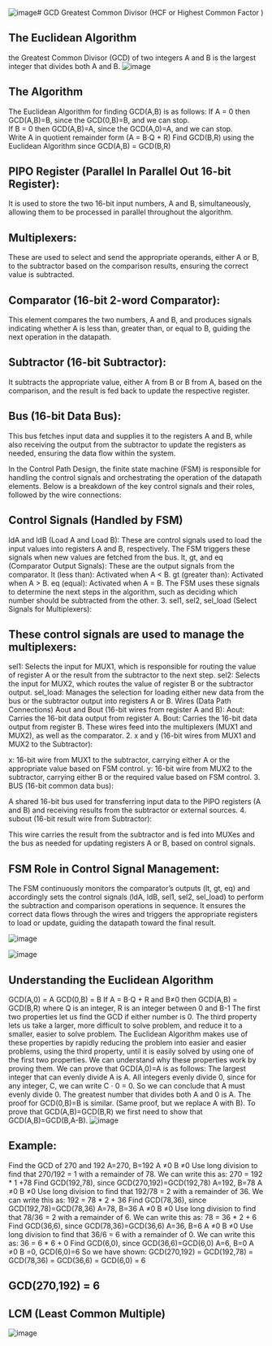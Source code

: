 ![image](https://github.com/user-attachments/assets/9edd5ec5-dbda-4a27-8e8d-c64976cb906a)# GCD
Greatest Common Divisor (HCF or Highest Common Factor )

## The Euclidean Algorithm ##
the Greatest Common Divisor (GCD) of two integers A and B is the largest integer that divides both A and B.
![image](https://github.com/user-attachments/assets/624679bd-b320-410c-a97c-4c913f1a6e20)

## The Algorithm
The Euclidean Algorithm for finding GCD(A,B) is as follows:
If A = 0 then GCD(A,B)=B, since the GCD(0,B)=B, and we can stop.  
If B = 0 then GCD(A,B)=A, since the GCD(A,0)=A, and we can stop.  
Write A in quotient remainder form (A = B⋅Q + R)
Find GCD(B,R) using the Euclidean Algorithm since GCD(A,B) = GCD(B,R)

## PIPO Register (Parallel In Parallel Out 16-bit Register):
It is used to store the two 16-bit input numbers, A and B, simultaneously, allowing them to be processed in parallel throughout the algorithm.

## Multiplexers:
These are used to select and send the appropriate operands, either A or B, to the subtractor based on the comparison results, ensuring the correct value is subtracted.

## Comparator (16-bit 2-word Comparator):
This element compares the two numbers, A and B, and produces signals indicating whether A is less than, greater than, or equal to B, guiding the next operation in the datapath.

## Subtractor (16-bit Subtractor):
It subtracts the appropriate value, either A from B or B from A, based on the comparison, and the result is fed back to update the respective register.

## Bus (16-bit Data Bus):
This bus fetches input data and supplies it to the registers A and B, while also receiving the output from the subtractor to update the registers as needed, ensuring the data flow within the system.

In the Control Path Design, the finite state machine (FSM) is responsible for handling the control signals and orchestrating the operation of the datapath elements. Below is a breakdown of the key control signals and their roles, followed by the wire connections:

## Control Signals (Handled by FSM)
ldA and ldB (Load A and Load B): These are control signals used to load the input values into registers A and B, respectively. The FSM triggers these signals when new values are fetched from the bus.
lt, gt, and eq (Comparator Output Signals):
These are the output signals from the comparator.
lt (less than): Activated when A < B.
gt (greater than): Activated when A > B.
eq (equal): Activated when A = B.
The FSM uses these signals to determine the next steps in the algorithm, such as deciding which number should be subtracted from the other.
3. sel1, sel2, sel_load (Select Signals for Multiplexers):

## These control signals are used to manage the multiplexers:
sel1: Selects the input for MUX1, which is responsible for routing the value of register A or the result from the subtractor to the next step.
sel2: Selects the input for MUX2, which routes the value of register B or the subtractor output.
sel_load: Manages the selection for loading either new data from the bus or the subtractor output into registers A or B.
Wires (Data Path Connections)
Aout and Bout (16-bit wires from register A and B):
Aout: Carries the 16-bit data output from register A.
Bout: Carries the 16-bit data output from register B.
These wires feed into the multiplexers (MUX1 and MUX2), as well as the comparator.
2. x and y (16-bit wires from MUX1 and MUX2 to the Subtractor):

x: 16-bit wire from MUX1 to the subtractor, carrying either A or the appropriate value based on FSM control.
y: 16-bit wire from MUX2 to the subtractor, carrying either B or the required value based on FSM control.
3. BUS (16-bit common data bus):

A shared 16-bit bus used for transferring input data to the PIPO registers (A and B) and receiving results from the subtractor or external sources.
4. subout (16-bit result wire from Subtractor):

This wire carries the result from the subtractor and is fed into MUXes and the bus as needed for updating registers A or B, based on control signals.

## FSM Role in Control Signal Management:
The FSM continuously monitors the comparator’s outputs (lt, gt, eq) and accordingly sets the control signals (ldA, ldB, sel1, sel2, sel_load) to perform the subtraction and comparison operations in sequence. It ensures the correct data flows through the wires and triggers the appropriate registers to load or update, guiding the datapath toward the final result.

![image](https://github.com/user-attachments/assets/6443fe65-8161-4c44-80c4-5d0c76a327a3)

![image](https://github.com/user-attachments/assets/ac48f8b3-5c19-483f-8dce-a6270dfdd245)



## Understanding the Euclidean Algorithm
GCD(A,0) = A
GCD(0,B) = B
If A = B⋅Q + R and B≠0 then GCD(A,B) = GCD(B,R) where Q is an integer, R is an integer between 0 and B-1
The first two properties let us find the GCD if either number is 0. The third property lets us take a larger, more difficult to solve problem, and reduce it to a smaller, easier to solve problem.
The Euclidean Algorithm makes use of these properties by rapidly reducing the problem into easier and easier problems, using the third property,  until it is easily solved by using one of the first two properties.
We can understand why these properties work by proving them.
We can prove that GCD(A,0)=A is as follows:
The largest integer that can evenly divide A is A.
All integers evenly divide 0, since for any integer, C, we can write C ⋅ 0 = 0. So we can conclude that A must evenly divide 0.
The greatest number that divides both A and 0 is A.
The proof for GCD(0,B)=B is similar. (Same proof, but we replace A with B).
To prove that GCD(A,B)=GCD(B,R) we first need to show that GCD(A,B)=GCD(B,A-B).
![image](https://github.com/user-attachments/assets/9f205de7-5f7a-47a7-8152-39367257a92c)







## Example:
Find the GCD of 270 and 192
A=270, B=192
A ≠0
B ≠0
Use long division to find that 270/192 = 1 with a remainder of 78. We can write this as: 270 = 192 * 1 +78
Find GCD(192,78), since GCD(270,192)=GCD(192,78)
A=192, B=78
A ≠0
B ≠0
Use long division to find that 192/78 = 2 with a remainder of 36. We can write this as:
192 = 78 * 2 + 36
Find GCD(78,36), since GCD(192,78)=GCD(78,36)
A=78, B=36
A ≠0
B ≠0
Use long division to find that 78/36 = 2 with a remainder of 6. We can write this as:
78 = 36 * 2 + 6
Find GCD(36,6), since GCD(78,36)=GCD(36,6)
A=36, B=6
A ≠0
B ≠0
Use long division to find that 36/6 = 6 with a remainder of 0. We can write this as:
36 = 6 * 6 + 0
Find GCD(6,0), since GCD(36,6)=GCD(6,0)
A=6, B=0
A ≠0
B =0, GCD(6,0)=6
So we have shown:
GCD(270,192) = GCD(192,78) = GCD(78,36) = GCD(36,6) = GCD(6,0) = 6
## GCD(270,192) = 6


## LCM (Least Common Multiple)

![image](https://github.com/user-attachments/assets/43c01262-3ead-4545-adda-38c1402eb025)

